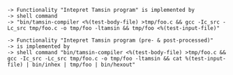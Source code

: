 
    -> Functionality "Intepret Tamsin program" is implemented by
    -> shell command
    -> "bin/tamsin-compiler <%(test-body-file) >tmp/foo.c && gcc -Ic_src -Lc_src tmp/foo.c -o tmp/foo -ltamsin && tmp/foo <%(test-input-file)"

    -> Functionality "Intepret Tamsin program (pre- & post-processed)"
    -> is implemented by
    -> shell command "bin/tamsin-compiler <%(test-body-file) >tmp/foo.c && gcc -Ic_src -Lc_src tmp/foo.c -o tmp/foo -ltamsin && cat %(test-input-file) | bin/inhex | tmp/foo | bin/hexout"

